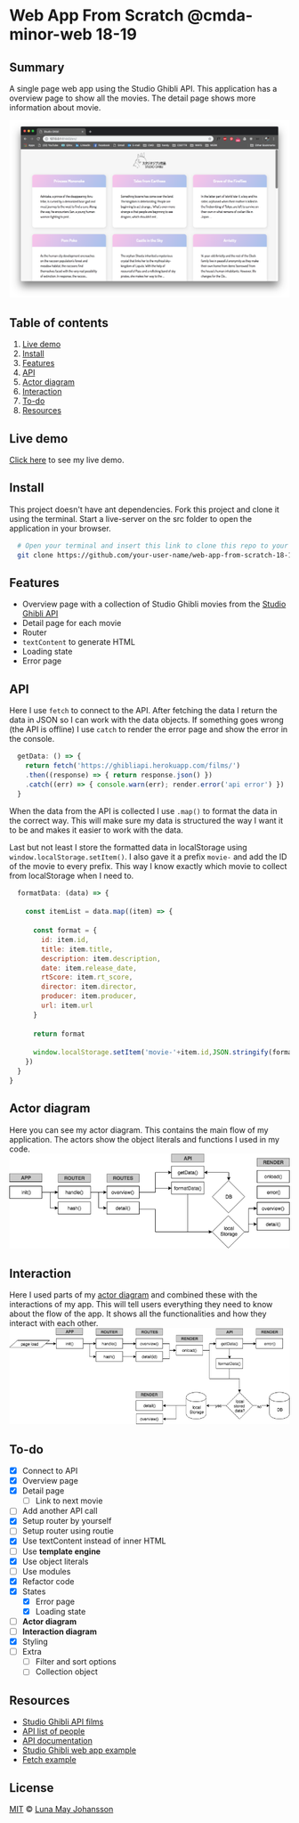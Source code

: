 # Web App From Scratch @cmda-minor-web 18-19

## Summary
A single page web app using the Studio Ghibli API. This application has a overview page to show all the movies. The detail page shows more information about movie.

![Studio Ghibli website](/img/website-final.png)

## Table of contents
1. [Live demo](#Live-demo)
2. [Install](#Install)
3. [Features](#Features)
4. [API](#API)
5. [Actor diagram](#Actor-diagram)
6. [Interaction](#Interaction)
8. [To-do](#To-do)
9. [Resources](#Resources)

## Live demo
[Click here](https://maybuzz.github.io/wafs/src) to see my live demo.

## Install
This project doesn't have ant dependencies. Fork this project and clone it using the terminal. Start a live-server on the src folder to open the application in your browser.

```bash
  # Open your terminal and insert this link to clone this repo to your device
  git clone https://github.com/your-user-name/web-app-from-scratch-18-19/src
```

## Features
- Overview page with a collection of Studio Ghibli movies from the [Studio Ghibli API](https://ghibliapi.herokuapp.com/films)   
- Detail page for each movie   
- Router   
- `textContent` to generate HTML   
- Loading state   
- Error page   

## API
Here I use `fetch` to connect to the API. After fetching the data I return the data in JSON so I can work with the data objects. If something goes wrong (the API is offline) I use `catch` to render the error page and show the error in the console.

```js
  getData: () => {
    return fetch('https://ghibliapi.herokuapp.com/films/')
    .then((response) => { return response.json() })
    .catch((err) => { console.warn(err); render.error('api error') })
  }
```

When the data from the API is collected I use `.map()` to format the data in the correct way. This will make sure my data is structured the way I want it to be and makes it easier to work with the data.

Last but not least I store the formatted data in localStorage using `window.localStorage.setItem()`. I also gave it a prefix `movie-` and add the ID of the movie to every prefix. This way I know exactly which movie to collect from localStorage when I need to.

```js
  formatData: (data) => {

    const itemList = data.map((item) => {

      const format = {
        id: item.id,
        title: item.title,
        description: item.description,
        date: item.release_date,
        rtScore: item.rt_score,
        director: item.director,
        producer: item.producer,
        url: item.url
      }

      return format

      window.localStorage.setItem('movie-'+item.id,JSON.stringify(format))
    })
  }
}
```

## Actor diagram
Here you can see my actor diagram. This contains the main flow of my application. The actors show the object literals and functions I used in my code.
![Actor diagram](/img/actor-final.png)   

## Interaction
Here I used parts of my [actor diagram](#Actor-diagram) and combined these with the interactions of my app. This will tell users everything they need to know about the flow of the app. It shows all the functionalities and how they interact with each other.
![Interaction diagram](/img/interaction-done.png)   

## To-do
- [x] Connect to API   
- [x] Overview page   
- [x] Detail page   
  - [ ] Link to next movie   
- [ ] Add another API call   
- [x] Setup router by yourself   
- [ ] Setup router using routie   
- [x] Use textContent instead of inner HTML
- [ ] Use **template engine**   
- [x] Use object literals
- [ ] Use modules   
- [x] Refactor code   
- [x] States   
  - [x] Error page   
  - [x] Loading state
- [ ] **Actor diagram**   
- [ ] **Interaction diagram**   
- [x] Styling   
- [ ] Extra   
  - [ ] Filter and sort options   
  - [ ] Collection object   

## Resources
- [Studio Ghibli API films](https://ghibliapi.herokuapp.com/films)
- [API list of people](https://ghibliapi.herokuapp.com/people/)  
- [API documentation](https://ghibliapi.herokuapp.com/#)   
- [Studio Ghibli web app example](https://www.taniarascia.com/how-to-connect-to-an-api-with-javascript/)   
- [Fetch example](https://scotch.io/tutorials/how-to-use-the-javascript-fetch-api-to-get-data)   

## License
[MIT](LICENSE) © [Luna May Johansson](https://github.com/maybuzz)
